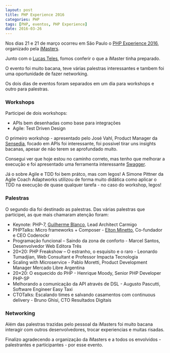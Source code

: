 ```yaml
---
layout: post
title: PHP Experience 2016
categories: PHP
tags: [PHP, eventos, PHP Experience]
date: 2016-03-26
---
```



Nos dias 21 e 21 de março ocorreu em São Paulo o [PHP Experience 2016](http://phpexperience2016.imasters.com.br/), organizado pela [iMasters](http://imasters.com.br/). 

Junto com o [Lucas Teles](http://lucasvst.com), fomos conferir o que a iMaster tinha preparado.
<!--more-->

O evento foi muito bacana, teve várias palestras interessantes e tambem foi uma oportunidade de fazer networking.

Os dois dias de eventos foram separados em um dia para workshops e outro para palestras.

### Workshops

Participei de dois workshops:
- APIs bem desenhadas como base para integrações 
- Agile: Test Driven Design 

O primeiro workshop - apresentado pelo José Vahl, Product Manager da [Sensedia](http://sensedia.com/), focado em APIs foi interessante, foi possivel tirar uns insights bacanas, apesar de não terem se aprofundado muito.

Consegui ver que hoje estou no caminho correto, mas tenho que melhorar a execução e foi apresentado uma ferramenta interessante [Swagger](http://swagger.io/).

Já o sobre Agile e TDD foi bem prátco, mas com legos!
A Simone Pittner da Agile Coach Adaptworks utilizou de forma muito didática como aplicar o TDD na execução de quase qualquer tarefa - no caso do workshop, legos!

### Palestras

O segundo dia foi destinado as palestras.
Das várias palestras que participei, as que mais chamaram atenção foram:

* Keynote: PHP-7, [Guilherme Blanco](https://twitter.com/guilhermeblanco), Lead Architect Carmigo
* PHPTalks: Micro frameworks + Composer - [Elton Minetto](https://twitter.com/eminetto), Co-fundador e CEO Coderockr
* Programação funcional – Saindo da zona de conforto - Marcel Santos, Desenvolvedor Web Editora Três
* 20×20: PHP Freakshow – O estranho, o esquisito e o raro - Leonardo Tumadjian, Web Consultant e Professor Impacta Tecnologia
* Scaling with Microservice - Pablo Moretti, Product Development Manager Mercado Libre Argentina
* 20×20: O esquecido do PHP - Henrique Moody, Senior PHP Developer PHP-SP
* Melhorando a comunicação da API através de DSL - Augusto Pascutti, Software Engineer Easy Taxi
* CTOTalks: Escalando times e salvando casamentos com continuous delivery - Bruno Ghisi, CTO Resultados Digitais

### Networking

Além das palestras trazidas pelo pessoal da iMasters foi muito bacana interagir com outros desenvolvedores, trocar experiencias e muitas risadas.

Finalizo agradecendo a organização da iMasters e a todos os envolvidos - palestrantes e participantes - por esse evento.